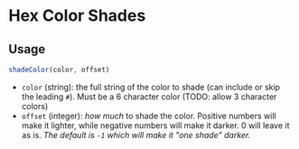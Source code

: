 # Hex Color Shades

## Usage
```javascript
shadeColor(color, offset)
```
- `color` (string): the full string of the color to shade (can include or skip the leading `#`). Must be a 6 character color (TODO: allow 3 character colors)
- `offset` (integer): _how much_ to shade the color. Positive numbers will make it lighter, while negative numbers will make it darker. 0 will leave it as is.
_The default is `-1` which will make it "one shade" darker._